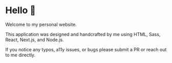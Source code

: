 Hello 👋
=============================

Welcome to my personal website.

This application was designed and handcrafted by me using HTML, Sass, React, Next.js, and Node.js.

If you notice any typos, a11y issues, or bugs please submit a PR or reach out to me directly.
